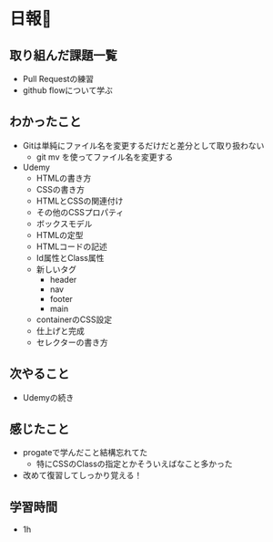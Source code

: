 # 日報🐶

## 取り組んだ課題一覧

* Pull Requestの練習
* github flowについて学ぶ

## わかったこと

* Gitは単純にファイル名を変更するだけだと差分として取り扱わない
  * git mv を使ってファイル名を変更する
* Udemy
  * HTMLの書き方
  * CSSの書き方
  * HTMLとCSSの関連付け
  * その他のCSSプロパティ
  * ボックスモデル
  * HTMLの定型
  * HTMLコードの記述
  * Id属性とClass属性
  * 新しいタグ
    * header
    * nav
    * footer
    * main
  * containerのCSS設定
  * 仕上げと完成
  * セレクターの書き方

## 次やること

* Udemyの続き

## 感じたこと

* progateで学んだこと結構忘れてた
  * 特にCSSのClassの指定とかそういえばなこと多かった
* 改めて復習してしっかり覚える！

## 学習時間

* 1h
